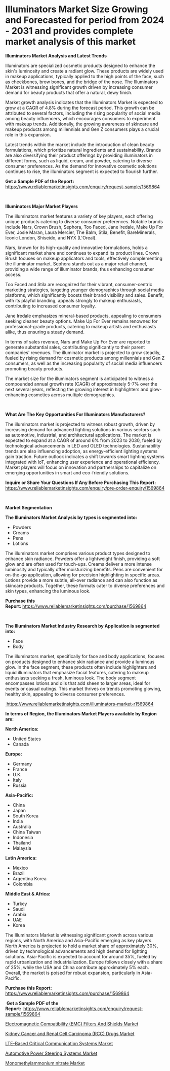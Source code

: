 <p><h1>Illuminators Market Size Growing and Forecasted for period from 2024 - 2031 and provides complete market analysis of this market</h1></p><p><strong>Illuminators Market Analysis and Latest Trends</strong></p>
<p><p>Illuminators are specialized cosmetic products designed to enhance the skin's luminosity and create a radiant glow. These products are widely used in makeup applications, typically applied to the high points of the face, such as cheekbones, brow bones, and the bridge of the nose. The Illuminators Market is witnessing significant growth driven by increasing consumer demand for beauty products that offer a natural, dewy finish.</p><p>Market growth analysis indicates that the Illuminators Market is expected to grow at a CAGR of 4.8% during the forecast period. This growth can be attributed to several factors, including the rising popularity of social media among beauty influencers, which encourages consumers to experiment with makeup trends. Additionally, the growing awareness of skincare and makeup products among millennials and Gen Z consumers plays a crucial role in this expansion.</p><p>Latest trends within the market include the introduction of clean beauty formulations, which prioritize natural ingredients and sustainability. Brands are also diversifying their product offerings by providing illuminators in different forms, such as liquid, cream, and powder, catering to diverse consumer preferences. As the demand for innovative cosmetic solutions continues to rise, the illuminators segment is expected to flourish further.</p></p>
<p><strong>Get a Sample PDF of the Report:&nbsp;</strong> <a href="https://www.reliablemarketinsights.com/enquiry/request-sample/1569864?utm_campaign=1583&utm_medium=2&utm_source=Github&utm_content=ia&utm_term=14102024&utm_id=illuminators">https://www.reliablemarketinsights.com/enquiry/request-sample/1569864</a></p>
<p>&nbsp;</p>
<p><strong>Illuminators Major Market Players</strong></p>
<p><p>The illuminators market features a variety of key players, each offering unique products catering to diverse consumer preferences. Notable brands include Nars, Crown Brush, Sephora, Too Faced, Jane Iredale, Make Up For Ever, Josie Maran, Laura Mercier, The Balm, Stila, Benefit, BareMinerals, Iconic London, Shiseido, and NYX (L'Oreal). </p><p>Nars, known for its high-quality and innovative formulations, holds a significant market share and continues to expand its product lines. Crown Brush focuses on makeup applicators and tools, effectively complementing the illuminator market. Sephora stands out as a major retail channel, providing a wide range of illuminator brands, thus enhancing consumer access.</p><p>Too Faced and Stila are recognized for their vibrant, consumer-centric marketing strategies, targeting younger demographics through social media platforms, which significantly boosts their brand visibility and sales. Benefit, with its playful branding, appeals strongly to makeup enthusiasts, contributing to increased consumer loyalty.</p><p>Jane Iredale emphasizes mineral-based products, appealing to consumers seeking cleaner beauty options. Make Up For Ever remains renowned for professional-grade products, catering to makeup artists and enthusiasts alike, thus ensuring a steady demand.</p><p>In terms of sales revenue, Nars and Make Up For Ever are reported to generate substantial sales, contributing significantly to their parent companies' revenues. The illuminator market is projected to grow steadily, fueled by rising demand for cosmetic products among millennials and Gen Z consumers, as well as the increasing popularity of social media influencers promoting beauty products.</p><p>The market size for the illuminators segment is anticipated to witness a compounded annual growth rate (CAGR) of approximately 5-7% over the next several years, reflecting the growing interest in highlighters and glow-enhancing cosmetics across multiple demographics.</p></p>
<p>&nbsp;</p>
<p><strong>What Are The Key Opportunities For Illuminators Manufacturers?</strong></p>
<p><p>The illuminators market is projected to witness robust growth, driven by increasing demand for advanced lighting solutions in various sectors such as automotive, industrial, and architectural applications. The market is expected to expand at a CAGR of around 6% from 2023 to 2030, fueled by technological advancements in LED and OLED technologies. Sustainability trends are also influencing adoption, as energy-efficient lighting systems gain traction. Future outlook indicates a shift towards smart lighting systems integrated with IoT, enhancing user experience and operational efficiency. Market players will focus on innovation and partnerships to capitalize on emerging opportunities in smart and eco-friendly solutions.</p></p>
<p><strong>Inquire or Share Your Questions If Any Before Purchasing This Report:</strong> <a href="https://www.reliablemarketinsights.com/enquiry/pre-order-enquiry/1569864?utm_campaign=1583&utm_medium=2&utm_source=Github&utm_content=ia&utm_term=14102024&utm_id=illuminators">https://www.reliablemarketinsights.com/enquiry/pre-order-enquiry/1569864</a></p>
<p>&nbsp;</p>
<p><strong>Market Segmentation</strong></p>
<p><strong>The Illuminators Market Analysis by types is segmented into:</strong></p>
<p><ul><li>Powders</li><li>Creams</li><li>Pens</li><li>Lotions</li></ul></p>
<p><p>The illuminators market comprises various product types designed to enhance skin radiance. Powders offer a lightweight finish, providing a soft glow and are often used for touch-ups. Creams deliver a more intense luminosity and typically offer moisturizing benefits. Pens are convenient for on-the-go application, allowing for precision highlighting in specific areas. Lotions provide a more subtle, all-over radiance and can also function as skincare products. Together, these formats cater to diverse preferences and skin types, enhancing the luminous look.</p></p>
<p><strong>Purchase this Report:&nbsp;</strong><a href="https://www.reliablemarketinsights.com/purchase/1569864?utm_campaign=1583&utm_medium=2&utm_source=Github&utm_content=ia&utm_term=14102024&utm_id=illuminators">https://www.reliablemarketinsights.com/purchase/1569864</a></p>
<p>&nbsp;</p>
<p><strong>The Illuminators Market Industry Research by Application is segmented into:</strong></p>
<p><ul><li>Face</li><li>Body</li></ul></p>
<p><p>The illuminators market, specifically for face and body applications, focuses on products designed to enhance skin radiance and provide a luminous glow. In the face segment, these products often include highlighters and liquid illuminators that emphasize facial features, catering to makeup enthusiasts seeking a fresh, luminous look. The body segment encompasses lotions and oils that add sheen to larger areas, ideal for events or casual outings. This market thrives on trends promoting glowing, healthy skin, appealing to diverse consumer preferences.</p></p>
<p><a href="https://www.reliablemarketinsights.com/illuminators-market-r1569864?utm_campaign=1583&utm_medium=2&utm_source=Github&utm_content=ia&utm_term=14102024&utm_id=illuminators">&nbsp;https://www.reliablemarketinsights.com/illuminators-market-r1569864</a></p>
<p><strong>In terms of Region, the Illuminators Market Players available by Region are:</strong></p>
<p>
    <p> <strong> North America: </strong>
        <ul>
            <li>United States</li>
            <li>Canada</li>
        </ul>
        </p> 
    <p> <strong> Europe: </strong>
        <ul>
            <li>Germany</li>
            <li>France</li>
            <li>U.K.</li>
            <li>Italy</li>
            <li>Russia</li>
        </ul>
        </p> 
    <p> <strong> Asia-Pacific: </strong>
        <ul>
            <li>China</li>
            <li>Japan</li>
            <li>South Korea</li>
            <li>India</li>
            <li>Australia</li>
            <li>China Taiwan</li>
            <li>Indonesia</li>
            <li>Thailand</li>
            <li>Malaysia</li>
        </ul>
        </p> 
    <p> <strong> Latin America: </strong>
        <ul>
            <li>Mexico</li>
            <li>Brazil</li>
            <li>Argentina Korea</li>
            <li>Colombia</li>
        </ul>
        </p> 
    <p> <strong> Middle East & Africa: </strong>
        <ul>
            <li>Turkey</li>
            <li>Saudi</li>
            <li>Arabia</li>
            <li>UAE</li>
            <li>Korea</li>
        </ul>
    </p>
    </p>
<p><p>The Illuminators Market is witnessing significant growth across various regions, with North America and Asia-Pacific emerging as key players. North America is projected to hold a market share of approximately 30%, driven by technological advancements and high demand for lighting solutions. Asia-Pacific is expected to account for around 35%, fueled by rapid urbanization and industrialization. Europe follows closely with a share of 25%, while the USA and China contribute approximately 5% each. Overall, the market is poised for robust expansion, particularly in Asia-Pacific.</p></p>
<p><strong>Purchase this Report: </strong><a href="https://www.reliablemarketinsights.com/purchase/1569864?utm_campaign=1583&utm_medium=2&utm_source=Github&utm_content=ia&utm_term=14102024&utm_id=illuminators">https://www.reliablemarketinsights.com/purchase/1569864</a></p>
<p>&nbsp;<strong>Get a Sample PDF of the Report:&nbsp;&nbsp;</strong><a href="https://www.reliablemarketinsights.com/enquiry/request-sample/1569864?utm_campaign=1583&utm_medium=2&utm_source=Github&utm_content=ia&utm_term=14102024&utm_id=illuminators">https://www.reliablemarketinsights.com/enquiry/request-sample/1569864</a></p>
<p><strong></strong></p>
<p><p><a href="https://www.linkedin.com/pulse/strategic-roadmap-success-global-electromagnetic-compatibility-9qske?trk=public_post_embed_feed-article-content&utm_campaign=1583&utm_medium=2&utm_source=Github&utm_content=ia&utm_term=14102024&utm_id=illuminators">Electromagnetic Compatibility (EMC) Filters And Shields Market</a></p><p><a href="https://www.linkedin.com/pulse/kidney-cancer-renal-cell-carcinoma-rcc-drugs-market-industry-u3iee?trk=public_post_embed_feed-article-content&utm_campaign=1583&utm_medium=2&utm_source=Github&utm_content=ia&utm_term=14102024&utm_id=illuminators">Kidney Cancer and Renal Cell Carcinoma (RCC) Drugs Market</a></p><p><a href="https://www.linkedin.com/pulse/global-lte-based-critical-communication-systems-market-trends-x8vie?trk=public_post_embed_feed-article-content&utm_campaign=1583&utm_medium=2&utm_source=Github&utm_content=ia&utm_term=14102024&utm_id=illuminators">LTE-Based Critical Communication Systems Market</a></p><p><a href="https://www.linkedin.com/pulse/automotive-power-steering-systems-market-global-regional-wlipe?trk=public_post_embed_feed-article-content&utm_campaign=1583&utm_medium=2&utm_source=Github&utm_content=ia&utm_term=14102024&utm_id=illuminators">Automotive Power Steering Systems Market</a></p><p><a href="https://www.linkedin.com/pulse/market-dynamics-future-trends-global-monomethylammonium-mf7je?trk=public_post_embed_feed-article-content&utm_campaign=1583&utm_medium=2&utm_source=Github&utm_content=ia&utm_term=14102024&utm_id=illuminators">Monomethylammonium nitrate Market</a></p></p>